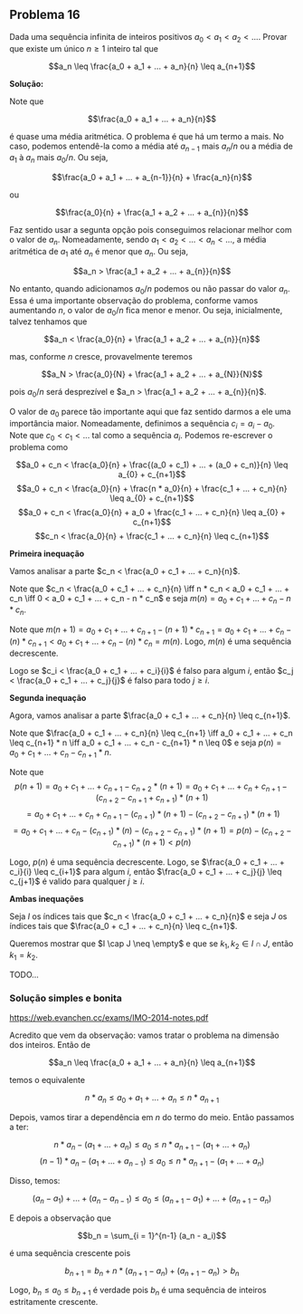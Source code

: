 ## Problema 16

Dada uma sequência infinita de inteiros positivos $a_0 < a_1 < a_2 < ...$. Provar que existe um único $n\geq 1$ inteiro tal que

$$a_n \leq \frac{a_0 + a_1 + ... + a_n}{n} \leq a_{n+1}$$


**Solução:**

Note que

$$\frac{a_0 + a_1 + ... + a_n}{n}$$

é quase uma média aritmética. O problema é que há um termo a mais. No caso, podemos entendê-la como a média até $a_{n-1}$ mais $a_n/n$ ou a média de $a_1$ à $a_n$ mais $a_0/n$. Ou seja,

$$\frac{a_0 + a_1 + ... + a_{n-1}}{n} + \frac{a_n}{n}$$

ou

$$\frac{a_0}{n} + \frac{a_1 + a_2 + ... + a_{n}}{n}$$

Faz sentido usar a segunta opção pois conseguimos relacionar melhor com o valor de $a_n$. Nomeadamente, sendo $a_1 < a_2 < ... < a_n < ...$, a média aritmética de $a_1$ até $a_n$ é menor que $a_n$. Ou seja,

$$a_n > \frac{a_1 + a_2 + ... + a_{n}}{n}$$

No entanto, quando adicionamos $a_0/n$ podemos ou não passar do valor $a_n$. Essa é uma importante observação do problema, conforme vamos aumentando $n$, o valor de $a_0/n$ fica menor e menor. Ou seja, inicialmente, talvez tenhamos que

$$a_n < \frac{a_0}{n} + \frac{a_1 + a_2 + ... + a_{n}}{n}$$

mas, conforme $n$ cresce, provavelmente teremos

$$a_N > \frac{a_0}{N} + \frac{a_1 + a_2 + ... + a_{N}}{N}$$

pois $a_0/n$ será desprezível e $a_n > \frac{a_1 + a_2 + ... + a_{n}}{n}$.

O valor de $a_0$ parece tão importante aqui que faz sentido darmos a ele uma importância maior. Nomeadamente, definimos a sequência $c_i = a_i - a_0$. Note que $c_0 < c_1 < ...$ tal como a sequência $a_i$. Podemos re-escrever o problema como


$$a_0 + c_n < \frac{a_0}{n} + \frac{(a_0 + c_1) + ... + (a_0 + c_n)}{n}  \leq a_{0} + c_{n+1}$$
$$a_0 + c_n < \frac{a_0}{n} + \frac{n * a_0}{n} + \frac{c_1 + ... + c_n}{n}  \leq a_{0} + c_{n+1}$$
$$a_0 + c_n < \frac{a_0}{n} + a_0 + \frac{c_1 + ... + c_n}{n}  \leq a_{0} + c_{n+1}$$
$$c_n < \frac{a_0}{n} + \frac{c_1 + ... + c_n}{n}  \leq c_{n+1}$$


**Primeira inequação**

Vamos analisar a parte $c_n < \frac{a_0 + c_1 + ... + c_n}{n}$.

Note que $c_n < \frac{a_0 + c_1 + ... + c_n}{n} \iff n * c_n < a_0 + c_1 + ... + c_n \iff 0 < a_0 + c_1 + ... + c_n - n * c_n$ e seja $m(n) = a_0 + c_1 + ... + c_n - n * c_n$.

Note que $m(n+1) = a_0 + c_1 + ... + c_{n+1} - (n+1) * c_{n+1} = a_0 + c_1 + ... + c_{n} - (n) * c_{n+1} < a_0 + c_1 + ... + c_{n} - (n) * c_{n} = m(n)$. Logo, $m(n)$ é uma sequência decrescente.

Logo se $c_i < \frac{a_0 + c_1 + ... + c_i}{i}$ é falso para algum $i$, então $c_j < \frac{a_0 + c_1 + ... + c_j}{j}$ é falso para todo $j \geq i$.

**Segunda inequação**

Agora, vamos analisar a parte $\frac{a_0 + c_1 + ... + c_n}{n}  \leq c_{n+1}$.

Note que $\frac{a_0 + c_1 + ... + c_n}{n}  \leq c_{n+1} \iff a_0 + c_1 + ... + c_n \leq c_{n+1} * n \iff a_0 + c_1 + ... + c_n - c_{n+1} * n \leq 0$ e seja $p(n) = a_0 + c_1 + ... + c_n - c_{n+1} * n$.

Note que
$$p(n+1) = a_0 + c_1 + ... + c_{n+1} - c_{n+2} * (n+1) = a_0 + c_1 + ... + c_{n} + c_{n+1} - (c_{n+2} - c_{n+1} + c_{n+1}) * (n+1)$$
$$= a_0 + c_1 + ... + c_{n} + c_{n+1} - (c_{n+1}) * (n+1) - (c_{n+2} - c_{n+1}) * (n+1)$$
$$= a_0 + c_1 + ... + c_{n} - (c_{n+1}) * (n) - (c_{n+2} - c_{n+1}) * (n+1) = p(n) - (c_{n+2} - c_{n+1}) * (n+1) < p(n)$$

Logo, $p(n)$ é uma sequência decrescente. Logo, se $\frac{a_0 + c_1 + ... + c_i}{i}  \leq c_{i+1}$ para algum $i$, então $\frac{a_0 + c_1 + ... + c_j}{j}  \leq c_{j+1}$ é valido para qualquer $j \geq i$.

**Ambas inequações**

Seja $I$ os índices tais que $c_n < \frac{a_0 + c_1 + ... + c_n}{n}$ e seja $J$ os índices tais que $\frac{a_0 + c_1 + ... + c_n}{n}  \leq c_{n+1}$.

Queremos mostrar que $I \cap J \neq \empty$ e que se $k_1, k_2 \in I \cap J$, então $k_1 = k_2$.

TODO...


### Solução simples e bonita

https://web.evanchen.cc/exams/IMO-2014-notes.pdf

Acredito que vem da observação: vamos tratar o problema na dimensão dos inteiros. Então de

$$a_n \leq \frac{a_0 + a_1 + ... + a_n}{n} \leq a_{n+1}$$

temos o equivalente

$$n * a_n \leq a_0 + a_1 + ... + a_n \leq n * a_{n+1}$$

Depois, vamos tirar a dependência em $n$ do termo do meio. Então passamos a ter:

$$n * a_n - (a_1 + ... + a_n) \leq a_0 \leq n * a_{n+1} - (a_1 + ... + a_n)$$
$$(n-1) * a_n - (a_1 + ... + a_{n-1}) \leq a_0 \leq n * a_{n+1} - (a_1 + ... + a_n)$$

Disso, temos:

$$(a_n - a_1) + ... + (a_n - a_{n-1}) \leq a_0 \leq (a_{n+1} - a_1) + ... + (a_{n+1} - a_{n})$$

E depois a observação que

$$b_n = \sum_{i = 1}^{n-1} (a_n - a_i)$$

é uma sequência crescente pois

$$b_{n+1} = b_n + n * (a_{n+1} - a_{n}) + (a_{n+1} - a_{n}) > b_n$$

Logo, $b_n \leq a_0 \leq b_{n+1}$ é verdade pois $b_n$ é uma sequência de inteiros estritamente crescente.